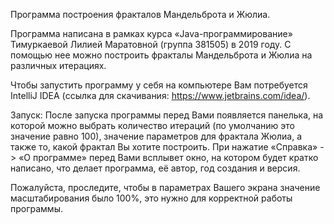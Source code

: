 Программа построения фракталов Мандельброта и Жюлиа.


Программа написана в рамках курса «Java-программирование» Тимуркаевой Лилией Маратовной (группа 381505) в 2019 году. С помощью нее можно построить фракталы Мандельброта и Жюлиа на различных итерациях.

Чтобы запустить программу у себя на компьютере Вам потребуется IntelliJ IDEA (ссылка для скачивания: https://www.jetbrains.com/idea/).

Запуск:
После запуска программы перед Вами появляется панелька, на которой можно выбрать количество итераций (по умолчанию это значение равно 100), значение параметров для фрактала Жюлиа, а также то, какой фрактал Вы хотите построить.
При нажатие «Справка» -> «О программе» перед Вами всплывет окно, на котором будет кратко написано, что делает программа, её автор, год создания и версия.

Пожалуйста, проследите, чтобы в параметрах Вашего экрана значение масштабирования было 100%, это нужно для корректной работы программы.


